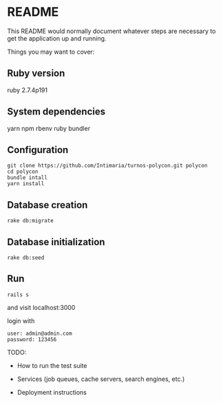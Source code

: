 # README

This README would normally document whatever steps are necessary to get the
application up and running.

Things you may want to cover:

## Ruby version
  
ruby 2.7.4p191

## System dependencies

yarn 
npm 
rbenv
ruby 
bundler

## Configuration
```
git clone https://github.com/Intimaria/turnos-polycon.git polycon
cd polycon
bundle intall
yarn install
```

## Database creation
```
rake db:migrate
```
## Database initialization
```
rake db:seed
```
## Run
```
rails s
```
and visit 
localhost:3000

login with 
```
user: admin@admin.com 
password: 123456
```
TODO:

* How to run the test suite

* Services (job queues, cache servers, search engines, etc.)

* Deployment instructions

